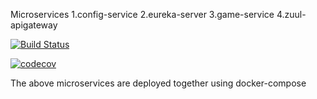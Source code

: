 Microservices
1.config-service
2.eureka-server
3.game-service
4.zuul-apigateway


[![Build Status](https://travis-ci.org/Ankiitaa/microservicedemo.svg?branch=master)](https://travis-ci.org/Ankiitaa/microservicedemo)

[![codecov](https://codecov.io/gh/Ankiitaa/microservicedemo.svg?branch=master)](https://codecov.io/gh/Ankiitaa/microservicedemo)


The above microservices are deployed together using docker-compose
